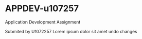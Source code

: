 # APPDEV-u107257
Application Development Assignment

Submited by U1072257
Lorem ipsum dolor sit amet
undo changes
